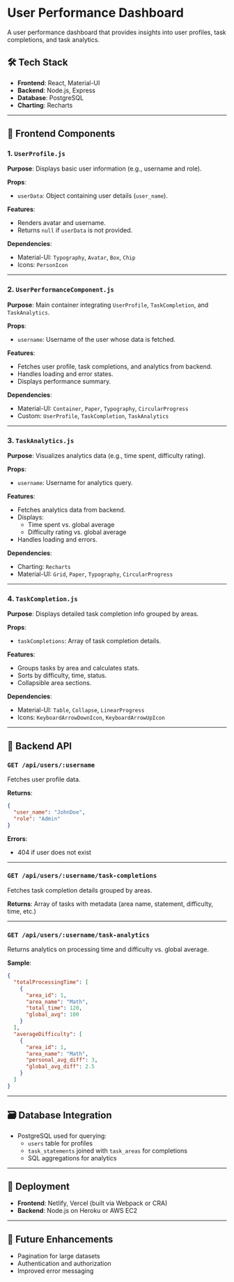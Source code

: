 # User Performance Dashboard

A user performance dashboard that provides insights into user profiles, task completions, and task analytics.

## 🛠 Tech Stack

- **Frontend**: React, Material-UI
- **Backend**: Node.js, Express
- **Database**: PostgreSQL
- **Charting**: Recharts

---

## 🧩 Frontend Components

### 1. `UserProfile.js`

**Purpose**: Displays basic user information (e.g., username and role).

**Props**:
- `userData`: Object containing user details (`user_name`).

**Features**:
- Renders avatar and username.
- Returns `null` if `userData` is not provided.

**Dependencies**:
- Material-UI: `Typography`, `Avatar`, `Box`, `Chip`
- Icons: `PersonIcon`

---

### 2. `UserPerformanceComponent.js`

**Purpose**: Main container integrating `UserProfile`, `TaskCompletion`, and `TaskAnalytics`.

**Props**:
- `username`: Username of the user whose data is fetched.

**Features**:
- Fetches user profile, task completions, and analytics from backend.
- Handles loading and error states.
- Displays performance summary.

**Dependencies**:
- Material-UI: `Container`, `Paper`, `Typography`, `CircularProgress`
- Custom: `UserProfile`, `TaskCompletion`, `TaskAnalytics`

---

### 3. `TaskAnalytics.js`

**Purpose**: Visualizes analytics data (e.g., time spent, difficulty rating).

**Props**:
- `username`: Username for analytics query.

**Features**:
- Fetches analytics data from backend.
- Displays:
  - Time spent vs. global average
  - Difficulty rating vs. global average
- Handles loading and errors.

**Dependencies**:
- Charting: `Recharts`
- Material-UI: `Grid`, `Paper`, `Typography`, `CircularProgress`

---

### 4. `TaskCompletion.js`

**Purpose**: Displays detailed task completion info grouped by areas.

**Props**:
- `taskCompletions`: Array of task completion details.

**Features**:
- Groups tasks by area and calculates stats.
- Sorts by difficulty, time, status.
- Collapsible area sections.

**Dependencies**:
- Material-UI: `Table`, `Collapse`, `LinearProgress`
- Icons: `KeyboardArrowDownIcon`, `KeyboardArrowUpIcon`

---

## 🔌 Backend API

### `GET /api/users/:username`

Fetches user profile data.

**Returns**:

```json
{
  "user_name": "JohnDoe",
  "role": "Admin"
}
```

**Errors**:
- 404 if user does not exist

---

### `GET /api/users/:username/task-completions`

Fetches task completion details grouped by areas.

**Returns**: Array of tasks with metadata (area name, statement, difficulty, time, etc.)

---

### `GET /api/users/:username/task-analytics`

Returns analytics on processing time and difficulty vs. global average.

**Sample**:

```json
{
  "totalProcessingTime": [
    {
      "area_id": 1,
      "area_name": "Math",
      "total_time": 120,
      "global_avg": 100
    }
  ],
  "averageDifficulty": [
    {
      "area_id": 1,
      "area_name": "Math",
      "personal_avg_diff": 3,
      "global_avg_diff": 2.5
    }
  ]
}
```

---

## 🗃️ Database Integration

- PostgreSQL used for querying:
  - `users` table for profiles
  - `task_statements` joined with `task_areas` for completions
  - SQL aggregations for analytics

---

## 🚀 Deployment

- **Frontend**: Netlify, Vercel (built via Webpack or CRA)
- **Backend**: Node.js on Heroku or AWS EC2

---

## 🔮 Future Enhancements

- Pagination for large datasets
- Authentication and authorization
- Improved error messaging
